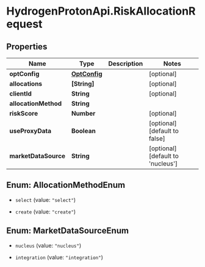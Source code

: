# HydrogenProtonApi.RiskAllocationRequest

## Properties
Name | Type | Description | Notes
------------ | ------------- | ------------- | -------------
**optConfig** | [**OptConfig**](OptConfig.md) |  | [optional] 
**allocations** | **[String]** |  | [optional] 
**clientId** | **String** |  | [optional] 
**allocationMethod** | **String** |  | 
**riskScore** | **Number** |  | [optional] 
**useProxyData** | **Boolean** |  | [optional] [default to false]
**marketDataSource** | **String** |  | [optional] [default to 'nucleus']


<a name="AllocationMethodEnum"></a>
## Enum: AllocationMethodEnum


* `select` (value: `"select"`)

* `create` (value: `"create"`)




<a name="MarketDataSourceEnum"></a>
## Enum: MarketDataSourceEnum


* `nucleus` (value: `"nucleus"`)

* `integration` (value: `"integration"`)




